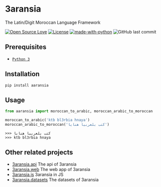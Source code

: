 # 3aransia

The Latin/Digit Moroccan Language Framework


[![Open Source Love](https://badges.frapsoft.com/os/v1/open-source.svg?v=102)](https://github.com/ellerbrock/open-source-badge/)
[![License](https://img.shields.io/badge/License-Apache%202.0-blue.svg)](https://opensource.org/licenses/Apache-2.0)
[![made-with-python](https://img.shields.io/badge/Made%20with-Python-1f425f.svg)](https://www.python.org/)
![GitHub last commit](https://img.shields.io/github/last-commit/google/skia.svg)

## Prerequisites

- [`Python 3`](https://www.python.org/downloads/)
  
## Installation

```pip install aaransia```

## Usage

```python
from aaransia import moroccan_to_arabic, moroccan_arabic_to_moroccan

moroccan_to_arabic('ktb bl3rbia hnaya')
moroccan_arabic_to_moroccan('كتب بلعربيا هنايا')
```

```
>>> كتب بلعربيا هنايا
>>> ktb bl3rbia hnaya
```

## Other related projects

- [3aransia.api](https://github.com/3aransia/3aransia.api) The api of 3aransia
- [3aransia.web](https://github.com/3aransia/3aransia.web) The web app of 3aransia
- [3aransia.js](https://github.com/3aransia/3aransia.js) 3aransia in JS
- [3aransia.datasets](https://github.com/3aransia/3aransia.datatsets) The datasets of 3aransia
